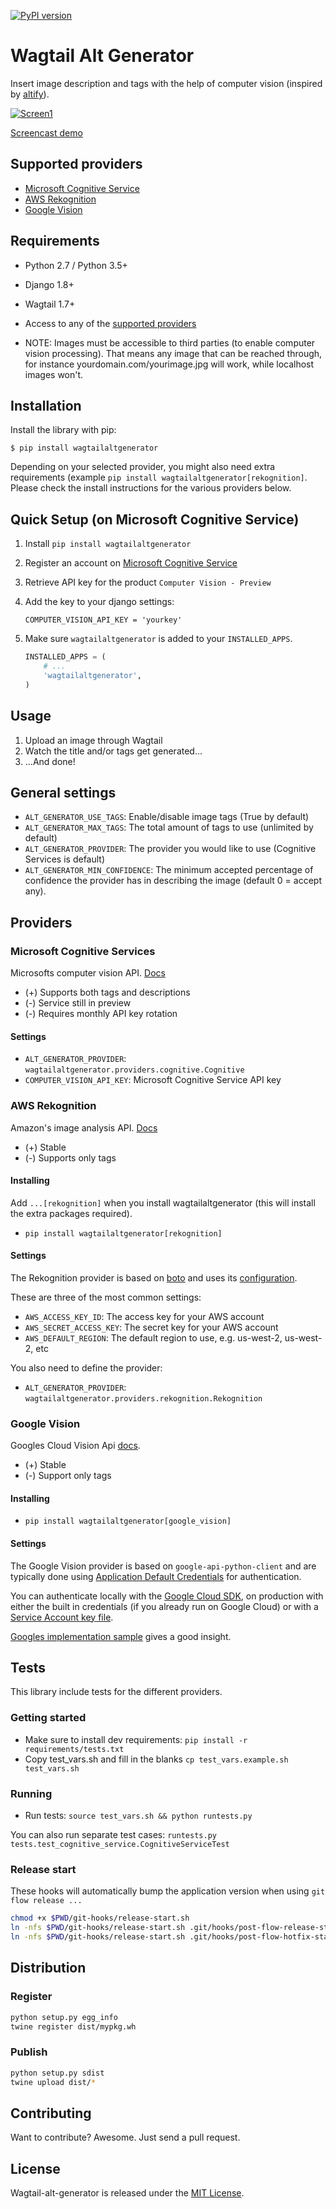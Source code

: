 [![PyPI version](https://badge.fury.io/py/wagtailaltgenerator.svg)](https://badge.fury.io/py/wagtailaltgenerator)

# Wagtail Alt Generator

Insert image description and tags with the help of computer vision (inspired by [altify](https://github.com/ParhamP/altify/blob/master/altify/altify)).

[![Screen1](https://raw.githubusercontent.com/marteinn/wagtail-alt-generator/develop/img/screenshot.png)](https://www.youtube.com/watch?v=1JeCjKx0lko)

[Screencast demo](https://www.youtube.com/watch?v=1JeCjKx0lko)


## Supported providers

- [Microsoft Cognitive Service](#microsoft-cognitive-services)
- [AWS Rekognition](#aws-rekognition)
- [Google Vision](#google-vision)


## Requirements

- Python 2.7 / Python 3.5+
- Django 1.8+
- Wagtail 1.7+
- Access to any of the [supported providers](#providers)

- NOTE: Images must be accessible to third parties (to enable computer vision processing). That means any image that can be reached through, for instance yourdomain.com/yourimage.jpg will work, while localhost images won't.


## Installation

Install the library with pip:

```
$ pip install wagtailaltgenerator
```

Depending on your selected provider, you might also need extra requirements (example `pip install wagtailaltgenerator[rekognition]`. Please check the install instructions for the various providers below.


## Quick Setup (on Microsoft Cognitive Service)

1. Install `pip install wagtailaltgenerator`
2. Register an account on [Microsoft Cognitive Service](https://www.microsoft.com/cognitive-services/)
3. Retrieve API key for the product `Computer Vision - Preview`
4. Add the key to your django settings:

    ```
    COMPUTER_VISION_API_KEY = 'yourkey'
    ```
5. Make sure `wagtailaltgenerator` is added to your `INSTALLED_APPS`.

    ```python
    INSTALLED_APPS = (
        # ...
        'wagtailaltgenerator',
    )
    ```


## Usage

1. Upload an image through Wagtail
2. Watch the title and/or tags get generated...
3. ...And done!


## General settings

- `ALT_GENERATOR_USE_TAGS`: Enable/disable image tags (True by default)
- `ALT_GENERATOR_MAX_TAGS`: The total amount of tags to use (unlimited by default)
- `ALT_GENERATOR_PROVIDER`: The provider you would like to use (Cognitive Services is default)
- `ALT_GENERATOR_MIN_CONFIDENCE`: The minimum accepted percentage of confidence the provider has in describing the image (default 0 = accept any).


## Providers

### Microsoft Cognitive Services

Microsofts computer vision API. [Docs](https://microsoft.com/cognitive-services/en-us/computer-vision-api)

- (+) Supports both tags and descriptions
- (-) Service still in preview
- (-) Requires monthly API key rotation

#### Settings

- `ALT_GENERATOR_PROVIDER`: `wagtailaltgenerator.providers.cognitive.Cognitive`
- `COMPUTER_VISION_API_KEY`: Microsoft Cognitive Service API key


### AWS Rekognition

Amazon's image analysis API. [Docs](https://aws.amazon.com/rekognition/)

- (+) Stable
- (-) Supports only tags

#### Installing

Add `...[rekognition]` when you install wagtailaltgenerator (this will install the extra packages required).

- `pip install wagtailaltgenerator[rekognition]`

#### Settings

The Rekognition provider is based on [boto](http://boto3.readthedocs.io/) and uses its [configuration](http://boto3.readthedocs.io/en/latest/guide/configuration.html).

These are three of the most common settings:

- `AWS_ACCESS_KEY_ID`: The access key for your AWS account
- `AWS_SECRET_ACCESS_KEY`: The secret key for your AWS account
- `AWS_DEFAULT_REGION`: The default region to use, e.g. us-west-2, us-west-2, etc

You also need to define the provider:

- `ALT_GENERATOR_PROVIDER`: `wagtailaltgenerator.providers.rekognition.Rekognition`


### Google Vision

Googles Cloud Vision Api [docs](https://cloud.google.com/vision/).

- (+) Stable
- (-) Support only tags

#### Installing

- `pip install wagtailaltgenerator[google_vision]`

#### Settings

The Google Vision provider is based on `google-api-python-client` and are typically done using [Application Default Credentials](https://cloud.google.com/docs/authentication#getting_credentials_for_server-centric_flow) for authentication.

You can authenticate locally with the [Google Cloud SDK](https://cloud.google.com/sdk/), on production with either the built in credentials (if you already run on Google Cloud) or with a [Service Account key file](https://developers.google.com/identity/protocols/OAuth2ServiceAccount#creatinganaccount).

[Googles implementation sample](https://github.com/GoogleCloudPlatform/python-docs-samples/tree/master/vision/api/label) gives a good insight.


## Tests

This library include tests for the different providers.

### Getting started

- Make sure to install dev requirements: `pip install -r requirements/tests.txt`
- Copy test_vars.sh and fill in the blanks `cp test_vars.example.sh test_vars.sh`

### Running

- Run tests: `source test_vars.sh && python runtests.py`

You can also run separate test cases: `runtests.py tests.test_cognitive_service.CognitiveServiceTest`


### Release start

These hooks will automatically bump the application version when using `git flow release ...`

```bash
chmod +x $PWD/git-hooks/release-start.sh
ln -nfs $PWD/git-hooks/release-start.sh .git/hooks/post-flow-release-start
ln -nfs $PWD/git-hooks/release-start.sh .git/hooks/post-flow-hotfix-start
```


## Distribution

### Register

```bash
python setup.py egg_info
twine register dist/mypkg.wh
```

### Publish

```bash
python setup.py sdist
twine upload dist/*
```


## Contributing

Want to contribute? Awesome. Just send a pull request.


## License

Wagtail-alt-generator is released under the [MIT License](http://www.opensource.org/licenses/MIT).
